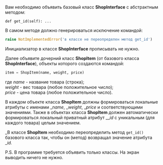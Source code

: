 Вам необходимо объявить базовый класс **ShopInterface** с абстрактным методом:

`def get_id(self): ...`

В самом методе должно генерироваться исключение командой:
```python
raise NotImplementedError('в классе не переопределен метод get_id')
```
Инициализатор в классе **ShopInterface** прописывать не нужно.

Далее объявите дочерний класс **ShopItem** (от базового класса **ShopInterface**), объекты которого создаются командой:
```python
item = ShopItem(name, weight, price)
```
где _name_ - название товара (строка);  
_weight_ - вес товара (любое положительное число);  
_price_ - цена товара (любое положительное число).

В каждом объекте класса **ShopItem** должны формироваться локальные атрибуты с именами __name_, __weight_, __price_ и соответствующими значениями. Также в объектах класса **ShopItem** должен автоматически формироваться локальный приватный атрибут ___id_ с уникальным (для каждого товара) целым значением.

_В классе **ShopItem** необходимо переопределить метод `get_id()` базового класса так, чтобы он (метод) возвращал значение атрибута __id._

P.S. В программе требуется объявить только классы. На экран выводить ничего не нужно.